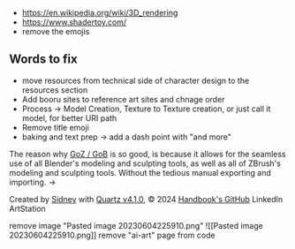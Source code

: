 - https://en.wikipedia.org/wiki/3D_rendering
- https://www.shadertoy.com/
- remove the emojis

## Words to fix
- move resources from technical side of character design to the resources section
- Add booru sites to reference art sites and chnage order
- Process -> Model Creation, Texture to Texture creation, or just call it model, for better URI path
- Remove title emoji
- baking and text prep -> add a dash point with "and more"


The reason why [GoZ / GoB](https://github.com/JoseConseco/GoB/releases) is so good, is because it allows for the seamless use of all Blender's modeling and sculpting tools, as well as all of ZBrush's modeling and sculpting tools. Without the tedious manual exporting and importing. -> 



Created by [Sidney](https://github.com/sidney-eliot) with [Quartz v4.1.0](https://github.com/jackyzha0/quartz), © 2024
[Handbook's GitHub](https://github.com/sidney-eliot/3d-artists-handbook) LinkedIn ArtStation


remove image "Pasted image 20230604225910.png"  ![[Pasted image 20230604225910.png]]
remove "ai-art" page from code